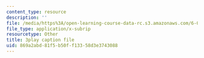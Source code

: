 ```yaml
---
content_type: resource
description: ''
file: /media/https%3A/open-learning-course-data-rc.s3.amazonaws.com/6-00sc-introduction-to-computer-science-and-programming-spring-2011/869a2abd81f5b50ff13358d3e3743088_UiZlaJX3IRk.srt
file_type: application/x-subrip
resourcetype: Other
title: 3play caption file
uid: 869a2abd-81f5-b50f-f133-58d3e3743088
---
```

